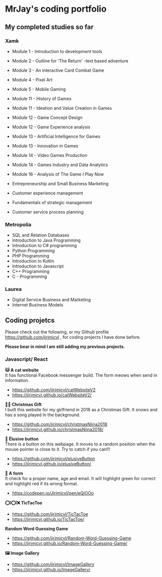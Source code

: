 # MrJay's coding portfolio

## My completed studies so far

### Xamk
- Module 1 - Introduction to development tools
- Module 2 - Outline for 'The Return' -text based adventure
- Module 3 - An interactive Card Combat Game
- Module 4 - Pixel Art
- Module 5 - Mobile Gaming
- Module 11 - History of Games 
- Module 11 - Ideation and Value Creation in Games
- Module 12 - Game Concept Design
- Module 12 - Game Experience analysis
- Module 13 - Artificial Intelligence for Games
- Module 13 - Innovation in Games
- Module 14 - Video Games Production
- Module 14 - Games Industry and Data Analytics
- Module 16 - Analysis of The Game I Play Now

- Entrepreneurship and Small Business Marketing
- Customer experience management
- Fundamentals of strategic management
- Customer service process planning

### Metropolia
- SQL and Relation Databases
- Introduction to Java Programming
- Introduction to C# programming
- Python Programming
- PHP Programming
- Introduction to Kotlin
- Introduction to Javascript
- C++ Programming
- C - Programming

### Laurea
- Digital Service Business and Marketing
- Internet Business Models

## Coding projetcs
Please check out the following, or my Github profile https://github.com/jirimicvl , for coding projects I have done before.

**Please bear in mind I am still adding my previous projects.**


### Javascript/ React

**🐱 A cat website**<br/>
It has functional Facebook messenger build. The form meows when send in information.
- https://github.com/jirimicvl/catWebsiteV2
- https://jirimicvl.github.io/catWebsiteV2/

**🎄🎁 Christmas Gift**<br/>
I built this website for my girlfriend in 2018 as a Christmas Gift. It snows and has a song played in the background.
- https://github.com/jirimicvl/christmasNiina2018
- https://jirimicvl.github.io/christmasNiina2018/ 

**🔘 Ëlusive button**<br/>
There is a button on this webpage. It moves to a random position when the mouse pointer is close to it. Try to catch if you can!!!
- https://github.com/jirimicvl/elusiveButton 
- https://jirimicvl.github.io/elusiveButton/

**📄 A form**<br/>
It check for a proper name, age and email. It will highlight green for correct and highlight red if its wrong format.
- https://codepen.io/Jirimicvl/pen/eQjOOo

**⭕❕⭕❕❌ TicTacToe**<br/>
- https://github.com/jirimicvl/TicTacToe
- https://jirimicvl.github.io/TicTacToe/

**Random Word Guessing Game**<br/>
- https://github.com/jirimicvl/Random-Word-Guessing-Game
- https://jirimicvl.github.io/Random-Word-Guessing-Game/

**🖼️ Image Gallery**<br/>
- https://github.com/jirimicvl/ImageGallery
- https://jirimicvl.github.io/ImageGallery/
